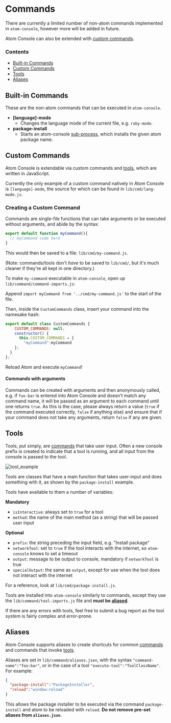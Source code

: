 # Commands
There are currently a limited number of non-atom commands implemented in `atom-console`, however more will be added in future.

Atom Console can also be extended with [custom commands](#custom-commands).

### Contents
* [Built-in Commands](#built-in-commands)
* [Custom Commands](#custom-commands)
* [Tools](#tools)
* [Aliases](#aliases)

## Built-in Commands
These are the non-atom commands that can be executed in `atom-console`.
* __[language]-mode__
  * Changes the language mode of the current file, e.g. `ruby-mode`.
* __package-install__
  * Starts an atom-console [sub-process](#tools), which installs the given atom package name.

## Custom Commands
Atom Console is extendable via custom commands and [tools](#tools), which are written in JavaScript.

Currently the only example of a custom command natively in Atom Console is `[language]-mode`, the source for which can be found in `lib/cmd/lang-mode.js`.

### Creating a Custom Command
Commands are single-file functions that can take arguments or be executed without arguments, and abide by the syntax:
```javascript
export default function myCommand(){
  // myCommand code here
}
```
This would then be saved to a file: `lib/cmd/my-command.js`.

(Note: commands/tools don't *have* to be saved to `lib/cmd/`, but it's much cleaner if they're all kept in one directory.)

To make `my-command` executable in `atom-console`, open up `lib/command/command-imports.js`:

Append `import myCommand from '../cmd/my-command.js'` to the start of the file.

Then, inside the `CustomCommands` class, insert your command into the namesake hash:
```javascript
export default class CustomCommands {
    CUSTOM_COMMANDS: null;
    constructor() {
      this.CUSTOM_COMMANDS = {
        "myCommand":myCommand
    };
  }
};
```
Reload Atom and execute `myCommand`!

#### Commands with arguments
Commands can be created with arguments and then anonymously called, e.g. if `foo-bar` is entered into Atom Console and doesn't match any command name, it will be passed as an argument to each command until one returns `true`. As this is the case, please always return a value (`true` if the command executed correctly, `false` if anything else) and ensure that if your command does not take any arguments, return `false` if any are given.

## Tools
Tools, put simply, are [commands](#custom-commands) that take user input. Often a new console prefix is created to indicate that a tool is running, and all input from the console is passed to the tool.

![tool_example](https://cloud.githubusercontent.com/assets/17667220/19625659/441bf612-9966-11e6-86af-933a4547281a.gif)

Tools are classes that have a main function that takes user-input and does something with it, as shown by the `package-install` example.

Tools have available to them a number of variables:

__Mandatory__
* `isInteractive`: always set to `true` for a tool
* `method`: the name of the main method (as a string) that will be passed user input

__Optional__
* `prefix`: the string preceding the input field, e.g. "Install package"
* `networkTool`: set to `true` if the tool interacts with the internet, so `atom-console` knows to set a timeout
* `output`: message to be output to console, mandatory if `networkTool` is true
* `specialOutput`: the same as `output`, except for use when the tool does not interact with the internet

For a reference, look at `lib/cmd/package-install.js`.

Tools are installed into `atom-console` similarly to commands, except they use the `lib/command/tool-imports.js` file and __must be [aliased](#aliases)__.

If there are any errors with tools, feel free to submit a bug report as the tool system is fairly complex and error-prone.

## Aliases
Atom Console supports aliases to create shortcuts for common [commands](#custom-commands) and commands that invoke [tools](#tools).

Aliases are set in `lib/command/aliases.json`, with the syntax `"command-name":"foo:bar"`, or in the case of a tool `"execute-tool":"ToolClassName"`. For example:
```json
{
  "package-install":"PackageInstaller",
  "reload":"window:reload"
}
```
This allows the package installer to be executed via the command `package-install` and atom to be reloaded with `reload`. __Do not remove pre-set aliases from `aliases.json`__.
